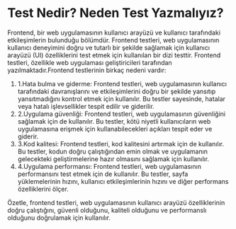 # Test Nedir? Neden Test Yazmalıyız?

Frontend, bir web uygulamasının kullanıcı arayüzü ve kullanıcı tarafındaki etkileşimlerin bulunduğu bölümdür. Frontend testleri, web uygulamasının kullanıcı deneyimini doğru ve tutarlı bir şekilde sağlamak için kullanıcı arayüzü (UI) özelliklerini test etmek için kullanılan bir dizi testtir. Frontend testleri, özellikle web uygulaması geliştiricileri tarafından yazılmaktadır.Frontend testlerinin birkaç nedeni vardır:

1. 1.Hata bulma ve giderme: Frontend testleri, web uygulamasının kullanıcı tarafındaki davranışlarını ve etkileşimlerini doğru bir şekilde yansıtıp yansıtmadığını kontrol etmek için kullanılır. Bu testler sayesinde, hatalar veya hatalı işlevsellikler tespit edilir ve giderilir.
2. 2.Uygulama güvenliği: Frontend testleri, web uygulamasının güvenliğini sağlamak için de kullanılır. Bu testler, kötü niyetli kullanıcıların web uygulamasına erişmek için kullanabilecekleri açıkları tespit eder ve giderir.
3. 3.Kod kalitesi: Frontend testleri, kod kalitesini artırmak için de kullanılır. Bu testler, kodun doğru çalıştığından emin olmak ve uygulamanın gelecekteki geliştirmelerine hazır olmasını sağlamak için kullanılır.
4. 4.Uygulama performansı: Frontend testleri, web uygulamasının performansını test etmek için de kullanılır. Bu testler, sayfa yüklemelerinin hızını, kullanıcı etkileşimlerinin hızını ve diğer performans özelliklerini ölçer.

Özetle, frontend testleri, web uygulamasının kullanıcı arayüzü özelliklerinin doğru çalıştığını, güvenli olduğunu, kaliteli olduğunu ve performanslı olduğunu doğrulamak için kullanılır.
